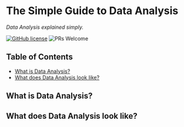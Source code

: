 # The Simple Guide to Data Analysis

_Data Analysis explained simply._

[![GitHub license](https://img.shields.io/badge/license-MIT-blue.svg)](https://github.com/siowyisheng/simple-data-analysis/blob/master/LICENSE) ![PRs Welcome](https://img.shields.io/badge/PRs-welcome-brightgreen.svg)

## Table of Contents <!-- omit in toc -->

- [What is Data Analysis?](#what-is-data-analysis)
- [What does Data Analysis look like?](#what-does-data-analysis-look-like)

## What is Data Analysis?

## What does Data Analysis look like?
